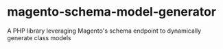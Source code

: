 # magento-schema-model-generator
A PHP library leveraging Magento's schema endpoint to dynamically generate class models

